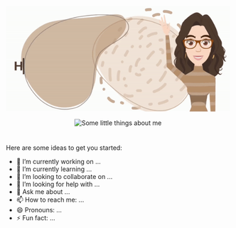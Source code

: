 <div align="center">
    <img src="header.gif" alt="Hi, I'm Tânia... Olá! Sou a Tânia">
</div>
<div>
    <p font-size="50px"></p>
</div>
<div align="center">
    <img src="about-me.gif" alt="Some little things about me">
</div>

# 

Here are some ideas to get you started:

- 🔭 I’m currently working on ...
- 🌱 I’m currently learning ...
- 👯 I’m looking to collaborate on ...
- 🤔 I’m looking for help with ...
- 💬 Ask me about ...
- 📫 How to reach me: ...
- 😄 Pronouns: ...
- ⚡ Fun fact: ...
